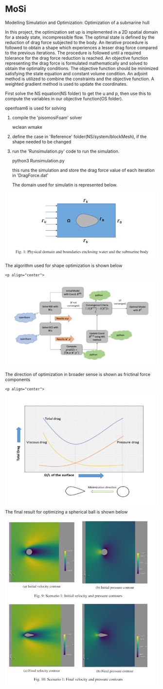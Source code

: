# MoSi
Modelling Simulation and Optimization: Optimization of a submarine hull

In this project, the optimization set up is implemented in a 2D spatial domain for a steady state, incompressible flow. The optimal state is defined by the reduction of drag force subjected to the body. An iterative procedure is followed to obtain a shape which experiences a lesser drag force compared to the previous iterations. The procedure is followed until a required tolerance for the drag force reduction is reached. An objective function representing the drag force is formulated mathematically and solved to obtain the optimality conditions. The objective function should be minimized satisfying the state equation and constant volume condition. An adjoint method is utilized to combine the constraints and the objective function. A weighted gradient method is used to update the coordinates.

First solve the NS equation(NS folder) to get the u and p, then use this to compute the variables in our objective function(OS folder). 

openfoam6 is used for solving

1) compile the 'pisomosiFoam' solver
		
	  wclean
	  wmake
	  
2) define the case in 'Reference' folder(NS/system/blockMesh), if the shape needed to be changed

3) run the 'Runsimulation.py' code to run the simulation. 
	
	  python3 Runsimulation.py
	
	
   this runs the simulation and store the drag force value of each iteration in 'DragForce.dat'
   
   
   The domain used for simulatin is represented below.
   
     <p align="center">
  <img src="images\domain.png" title="hover text">
  </p>
  
  The algorithm used for shape optimization is shown below
  
    <p align="center">
  <img src="images\algorithms.png" title="hover text">
  </p>
  
  The direction of optimization in broader sense is shown as frictinal force components
  
    <p align="center">
  <img src="images\optimization.png" title="hover text">
  </p>
   
   The final result for optimizing a spherical ball is shown below
   
   <p align="center">
  <img src="images\result.png" title="hover text">
  </p>
